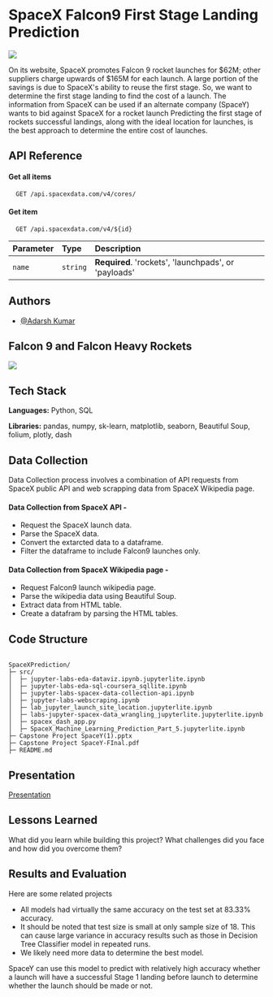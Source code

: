 
# SpaceX Falcon9 First Stage Landing Prediction
![](https://cf-courses-data.s3.us.cloud-object-storage.appdomain.cloud/IBMDeveloperSkillsNetwork-DS0701EN-SkillsNetwork/api/Images/landing_1.gif)

On its website, SpaceX promotes Falcon 9 rocket launches for $62M;
other suppliers charge upwards of $165M for each launch. A large
portion of the savings is due to SpaceX's ability to reuse the first stage. So, we want to determine the first stage landing to find the cost of a launch. The information from SpaceX can be used if an alternate company (SpaceY) wants to bid against SpaceX for a rocket launch Predicting the first stage of rockets successful landings, along with the ideal location for launches, is the best approach
to determine the entire cost of launches.

## API Reference

#### Get all items

```http
  GET /api.spacexdata.com/v4/cores/
```


#### Get item

```http
  GET /api.spacexdata.com/v4/${id}
```

| Parameter | Type     | Description                       |
| :-------- | :------- | :-------------------------------- |
| `name`      | `string` | **Required**. 'rockets', 'launchpads', or 'payloads' |

## Authors

- [@Adarsh Kumar](https://github.com/adarsh-k-tiwari/)


## Falcon 9 and Falcon Heavy Rockets

![](https://cf-courses-data.s3.us.cloud-object-storage.appdomain.cloud/IBM-DS0321EN-SkillsNetwork/labs/module_1_L2/images/Falcon9_rocket_family.svg)


## Tech Stack

**Languages:** Python, SQL

**Libraries:** pandas,  numpy, sk-learn, matplotlib, seaborn, Beautiful Soup, folium, plotly, dash


## Data Collection
Data Collection process involves a combination of API requests from SpaceX public API and web scrapping data from SpaceX Wikipedia page.

#### Data Collection from SpaceX API -
- Request the SpaceX launch data.
- Parse the SpaceX data.
- Convert the extarcted data to a dataframe.
- Filter the dataframe to include Falcon9 launches only.

#### Data Collection from SpaceX Wikipedia page -
- Request Falcon9 launch wikipedia page.
- Parse the wikipedia data using Beautiful Soup.
- Extract data from HTML table.
- Create a datafram by parsing the HTML tables.
## Code Structure
```

SpaceXPrediction/
├─ src/
│  ├─ jupyter-labs-eda-dataviz.ipynb.jupyterlite.ipynb
│  ├─ jupyter-labs-eda-sql-coursera_sqllite.ipynb
│  ├─ jupyter-labs-spacex-data-collection-api.ipynb
│  ├─ jupyter-labs-webscraping.ipynb
│  ├─ lab_jupyter_launch_site_location.jupyterlite.ipynb
│  ├─ labs-jupyter-spacex-data_wrangling_jupyterlite.jupyterlite.ipynb
│  ├─ spacex_dash_app.py
│  ├─ SpaceX_Machine_Learning_Prediction_Part_5.jupyterlite.ipynb
├─ Capstone Project SpaceY(1).pptx
├─ Capstone Project SpaceY-FInal.pdf
├─ README.md

```
## Presentation

[Presentation](https://github.com/adarsh-k-tiwari/IBMPracticeLab/blob/main/Capstone%20Project%20SpaceY-Final.pdf)


## Lessons Learned

What did you learn while building this project? What challenges did you face and how did you overcome them?


## Results and Evaluation

Here are some related projects

- All models had virtually the same accuracy on the test set at 83.33% accuracy.
- It should be noted that test size is small at only sample size of 18. This can cause large variance in accuracy results such as those in Decision Tree Classifier model in repeated runs. 
- We likely need more data to determine the best model.

SpaceY can use this model to predict with relatively high
accuracy whether a launch will have a successful Stage 1
landing before launch to determine whether the launch should
be made or not.
